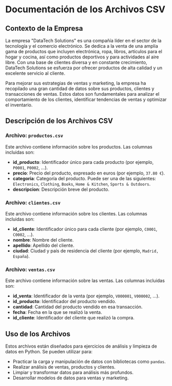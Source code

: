 # Documentación de los Archivos CSV

## Contexto de la Empresa

La empresa "DataTech Solutions" es una compañía líder en el sector de la tecnología y el comercio electrónico. Se dedica a la venta de una amplia gama de productos que incluyen electrónica, ropa, libros, artículos para el hogar y cocina, así como productos deportivos y para actividades al aire libre. Con una base de clientes diversa y en constante crecimiento, DataTech Solutions se esfuerza por ofrecer productos de alta calidad y un excelente servicio al cliente.

Para mejorar sus estrategias de ventas y marketing, la empresa ha recopilado una gran cantidad de datos sobre sus productos, clientes y transacciones de ventas. Estos datos son fundamentales para analizar el comportamiento de los clientes, identificar tendencias de ventas y optimizar el inventario.

## Descripción de los Archivos CSV

### Archivo: `productos.csv`

Este archivo contiene información sobre los productos. Las columnas incluidas son:

- **id_producto**: Identificador único para cada producto (por ejemplo, `P0001`, `P0002`, ...).
- **precio**: Precio del producto, expresado en euros (por ejemplo, `37.80 €`).
- **categoria**: Categoría del producto. Puede ser una de las siguientes: `Electronics`, `Clothing`, `Books`, `Home & Kitchen`, `Sports & Outdoors`.
- **descripcion**: Descripción breve del producto.

### Archivo: `clientes.csv`

Este archivo contiene información sobre los clientes. Las columnas incluidas son:

- **id_cliente**: Identificador único para cada cliente (por ejemplo, `C0001`, `C0002`, ...).
- **nombre**: Nombre del cliente.
- **apellido**: Apellido del cliente.
- **ciudad**: Ciudad y país de residencia del cliente (por ejemplo, `Madrid, España`).

### Archivo: `ventas.csv`

Este archivo contiene información sobre las ventas. Las columnas incluidas son:

- **id_venta**: Identificador de la venta (por ejemplo, `V000001`, `V000002`, ...).
- **id_producto**: Identificador del producto vendido.
- **cantidad**: Cantidad del producto vendido en esa transacción.
- **fecha**: Fecha en la que se realizó la venta.
- **id_cliente**: Identificador del cliente que realizó la compra.


## Uso de los Archivos

Estos archivos están diseñados para ejercicios de análisis y limpieza de datos en Python. Se pueden utilizar para:

- Practicar la carga y manipulación de datos con bibliotecas como `pandas`.
- Realizar análisis de ventas, productos y clientes.
- Limpiar y transformar datos para análisis más profundos.
- Desarrollar modelos de datos para ventas y marketing.


